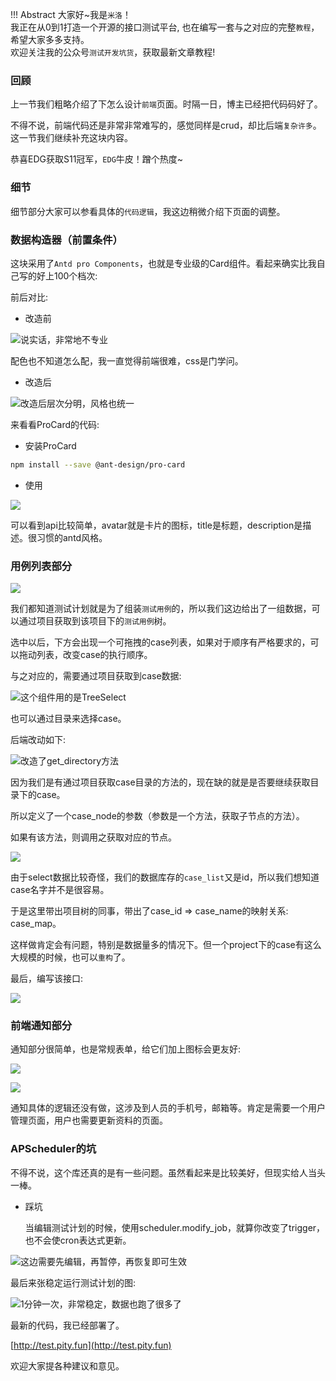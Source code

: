!!! Abstract 大家好~我是`米洛`！<br/>
我正在从0到1打造一个开源的接口测试平台, 也在编写一套与之对应的完整`教程`，希望大家多多支持。<br/>
欢迎关注我的公众号`测试开发坑货`，获取最新文章教程! 

### 回顾

  上一节我们粗略介绍了下怎么设计`前端`页面。时隔一日，博主已经把代码码好了。
  
  不得不说，前端代码还是非常非常难写的，感觉同样是crud，却比后端`复杂许多`。这一节我们继续补充这块内容。
  
  恭喜EDG获取S11冠军，`EDG`牛皮！蹭个热度~
  
### 细节

  细节部分大家可以参看具体的`代码逻辑`，我这边稍微介绍下页面的调整。
  
### 数据构造器（前置条件）

  这块采用了`Antd pro Components`，也就是专业级的Card组件。看起来确实比我自己写的好上100个档次:
  
  前后对比:
  
- 改造前

![说实话，非常地不专业](https://static.pity.fun/picture/2021-11-7/1636295495969-image.png)

  配色也不知道怎么配，我一直觉得前端很难，css是门学问。
  
- 改造后

![改造后层次分明，风格也统一](https://static.pity.fun/picture/2021-11-7/1636295569329-image.png)

  来看看ProCard的代码:
  
- 安装ProCard

```bash
npm install --save @ant-design/pro-card
```

- 使用

![](https://static.pity.fun/picture/2021-11-7/1636295700274-image.png)

  可以看到api比较简单，avatar就是卡片的图标，title是标题，description是描述。很习惯的antd风格。
  
### 用例列表部分

![](https://static.pity.fun/picture/2021-11-7/1636295826113-image.png)

  我们都知道测试计划就是为了组装`测试用例`的，所以我们这边给出了一组数据，可以通过项目获取到该项目下的`测试用例`树。
  
  选中以后，下方会出现一个可拖拽的case列表，如果对于顺序有严格要求的，可以拖动列表，改变case的执行顺序。
  
  与之对应的，需要通过项目获取到case数据:
  
![这个组件用的是TreeSelect](https://static.pity.fun/picture/2021-11-7/1636295961723-image.png)

  也可以通过目录来选择case。
  
  后端改动如下:
  
![改造了get_directory方法](https://static.pity.fun/picture/2021-11-7/1636296045538-image.png)

  因为我们是有通过项目获取case目录的方法的，现在缺的就是是否要继续获取目录下的case。
  
  所以定义了一个case_node的参数（参数是一个方法，获取子节点的方法）。
  
  如果有该方法，则调用之获取对应的节点。
  
![](https://static.pity.fun/picture/2021-11-7/1636296148830-image.png)

  由于select数据比较奇怪，我们的数据库存的`case_list`又是id，所以我们想知道case名字并不是很容易。
  
  于是这里带出项目树的同事，带出了case_id => case_name的映射关系: case_map。
  
  这样做肯定会有问题，特别是数据量多的情况下。但一个project下的case有这么大规模的时候，也可以`重构`了。
  
  最后，编写该接口:
  
![](https://static.pity.fun/picture/2021-11-7/1636296272109-image.png)

### 前端通知部分

  通知部分很简单，也是常规表单，给它们加上图标会更友好:
  
![](https://static.pity.fun/picture/2021-11-7/1636296320981-image.png)

![](https://static.pity.fun/picture/2021-11-7/1636296342015-image.png)

  通知具体的逻辑还没有做，这涉及到人员的手机号，邮箱等。肯定是需要一个用户管理页面，用户也需要更新资料的页面。
  
### APScheduler的坑

  不得不说，这个库还真的是有一些问题。虽然看起来是比较美好，但现实给人当头一棒。
  
- 踩坑

  当编辑测试计划的时候，使用scheduler.modify_job，就算你改变了trigger，也不会使cron表达式更新。
  
![这边需要先编辑，再暂停，再恢复即可生效](https://static.pity.fun/picture/2021-11-7/1636296490485-image.png)

  最后来张稳定运行测试计划的图:
  
![1分钟一次，非常稳定，数据也跑了很多了](https://static.pity.fun/picture/2021-11-7/1636296534033-image.png)

  最新的代码，我已经部署了。
  
  [http://test.pity.fun](http://test.pity.fun)

  欢迎大家提各种建议和意见。
  
  